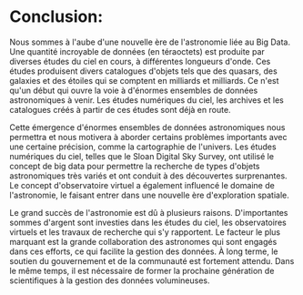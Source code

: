 # Conclusion:

Nous sommes à l'aube d'une nouvelle ère de l'astronomie liée au Big Data. Une quantité incroyable de données (en téraoctets) est produite par diverses études du ciel en cours, à différentes longueurs d'onde. Ces études produisent divers catalogues d'objets tels que des quasars, des galaxies et des étoiles qui se comptent en milliards et milliards. Ce n'est qu'un début qui ouvre la voie à d'énormes ensembles de données astronomiques à venir. Les études numériques du ciel, les archives et les catalogues créés à partir de ces études sont déjà en route. 

Cette émergence d'énormes ensembles de données astronomiques nous permettra et nous motivera à aborder certains problèmes importants avec une certaine précision, comme la cartographie de l'univers. Les études numériques du ciel, telles que le Sloan Digital Sky Survey, ont utilisé le concept de big data pour permettre la recherche de types d'objets astronomiques très variés et ont conduit à des découvertes surprenantes. Le concept d'observatoire virtuel a également influencé le domaine de l'astronomie, le faisant entrer dans une nouvelle ère d'exploration spatiale.

Le grand succès de l'astronomie est dû à plusieurs raisons. D'importantes sommes d'argent sont investies dans les études du ciel, les observatoires virtuels et les travaux de recherche qui s'y rapportent. Le facteur le plus marquant est la grande collaboration des astronomes qui sont engagés dans ces efforts, ce qui facilite la gestion des données. À long terme, le soutien du gouvernement et de la communauté est fortement attendu. Dans le même temps, il est nécessaire de former la prochaine génération de scientifiques à la gestion des données volumineuses.

